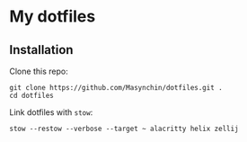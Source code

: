 # My dotfiles

## Installation

Clone this repo:

~~~shell
git clone https://github.com/Masynchin/dotfiles.git .
cd dotfiles
~~~

Link dotfiles with `stow`:

~~~shell
stow --restow --verbose --target ~ alacritty helix zellij
~~~
